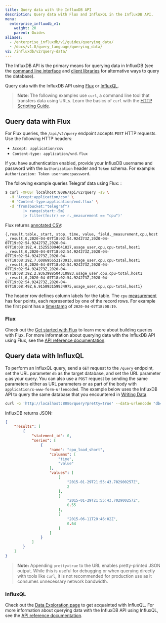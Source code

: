 ```yaml
---
title: Query data with the InfluxDB API
description: Query data with Flux and InfluxQL in the InfluxDB API.
menu:
  enterprise_influxdb_v1:
    weight: 20
    parent: Guides
aliases:
  - /enterprise_influxdb/v1/guides/querying_data/
  - /docs/v1.8/query_language/querying_data/
v2: /influxdb/v2/query-data/
---
```



The InfluxDB API is the primary means for querying data in InfluxDB (see the [command line interface](/enterprise_influxdb/v1/tools/influx-cli/use-influx/) and [client libraries](/enterprise_influxdb/v1/tools/api_client_libraries/) for alternative ways to query the database).

Query data with the InfluxDB API using [Flux](#query-data-with-flux) or [InfluxQL](#query-data-with-influxql).

> **Note**: The following examples use `curl`, a command line tool that transfers data using URLs. Learn the basics of `curl` with the [HTTP Scripting Guide](https://curl.haxx.se/docs/httpscripting.html).

## Query data with Flux

For Flux queries, the `/api/v2/query` endpoint accepts `POST` HTTP requests. Use the following HTTP headers:
- `Accept: application/csv`
- `Content-type: application/vnd.flux`

If you have authentication enabled, provide your InfluxDB username and password with the `Authorization` header and `Token` schema. For example: `Authorization: Token username:password`.


The following example queries Telegraf data using Flux:
:

```bash
$ curl -XPOST localhost:8086/api/v2/query -sS \
  -H 'Accept:application/csv' \
  -H 'Content-type:application/vnd.flux' \
  -d 'from(bucket:"telegraf")
        |> range(start:-5m)
        |> filter(fn:(r) => r._measurement == "cpu")'  
```
Flux returns [annotated CSV](/influxdb/v2/reference/syntax/annotated-csv/):

```
{,result,table,_start,_stop,_time,_value,_field,_measurement,cpu,host
,_result,0,2020-04-07T18:02:54.924273Z,2020-04-07T19:02:54.924273Z,2020-04-07T18:08:19Z,4.152553004641827,usage_user,cpu,cpu-total,host1
,_result,0,2020-04-07T18:02:54.924273Z,2020-04-07T19:02:54.924273Z,2020-04-07T18:08:29Z,7.608695652173913,usage_user,cpu,cpu-total,host1
,_result,0,2020-04-07T18:02:54.924273Z,2020-04-07T19:02:54.924273Z,2020-04-07T18:08:39Z,2.9363988504310883,usage_user,cpu,cpu-total,host1
,_result,0,2020-04-07T18:02:54.924273Z,2020-04-07T19:02:54.924273Z,2020-04-07T18:08:49Z,6.915093159934975,usage_user,cpu,cpu-total,host1}
```

The header row defines column labels for the table. The `cpu` [measurement](/enterprise_influxdb/v1/concepts/glossary/#measurement) has four points, each represented by one of the record rows. For example the first point has a [timestamp](/enterprise_influxdb/v1/concepts/glossary/#timestamp) of `2020-04-07T18:08:19`.  

### Flux

Check out the [Get started with Flux](/influxdb/v2/query-data/get-started/) to learn more about building queries with Flux.
For more information about querying data with the InfluxDB API using Flux, see the [API reference documentation](/enterprise_influxdb/v1/tools/api/#influxdb-2-0-api-compatibility-endpoints).

## Query data with InfluxQL

To perform an InfluxQL query, send a `GET` request to the `/query` endpoint, set the URL parameter `db` as the target database, and set the URL parameter `q` as your query.
You can also use a `POST` request by sending the same parameters either as URL parameters or as part of the body with `application/x-www-form-urlencoded`.
The example below uses the InfluxDB API to query the same database that you encountered in [Writing Data](/enterprise_influxdb/v1/guides/writing_data/).

```bash
curl -G 'http://localhost:8086/query?pretty=true' --data-urlencode "db=mydb" --data-urlencode "q=SELECT \"value\" FROM \"cpu_load_short\" WHERE \"region\"='us-west'"
```

InfluxDB returns JSON:


```json
{
    "results": [
        {
            "statement_id": 0,
            "series": [
                {
                    "name": "cpu_load_short",
                    "columns": [
                        "time",
                        "value"
                    ],
                    "values": [
                        [
                            "2015-01-29T21:55:43.702900257Z",
                            2
                        ],
                        [
                            "2015-01-29T21:55:43.702900257Z",
                            0.55
                        ],
                        [
                            "2015-06-11T20:46:02Z",
                            0.64
                        ]
                    ]
                }
            ]
        }
    ]
}
```

> **Note:** Appending `pretty=true` to the URL enables pretty-printed JSON output.
While this is useful for debugging or when querying directly with tools like `curl`, it is not recommended for production use as it consumes unnecessary network bandwidth.

### InfluxQL

Check out the [Data Exploration page](/enterprise_influxdb/v1/query_language/explore-data/) to get acquainted with InfluxQL.
For more information about querying data with the InfluxDB API using InfluxQL, see the [API reference documentation](/enterprise_influxdb/v1/tools/api/#influxdb-1-x-http-endpoints).
